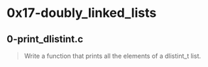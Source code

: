 # 0x17-doubly_linked_lists

## 0-print_dlistint.c

> Write a function that prints all the elements of a dlistint_t list.

